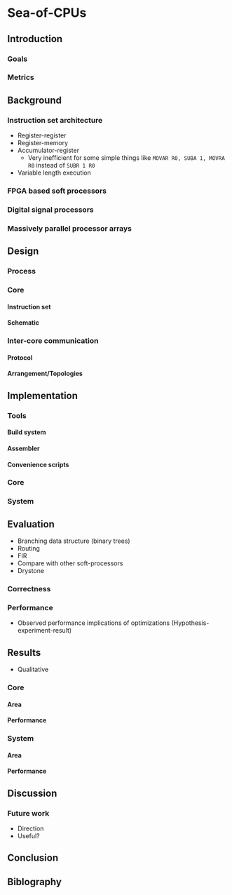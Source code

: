 
# Sea-of-CPUs

## Introduction

### Goals

### Metrics


## Background

### Instruction set architecture

- Register-register
- Register-memory
- Accumulator-register
    - Very inefficient for some simple things like `MOVAR R0, SUBA 1, MOVRA R0` instead of `SUBR 1 R0`
- Variable length execution

### FPGA based soft processors

### Digital signal processors

### Massively parallel processor arrays


## Design

### Process

### Core

#### Instruction set

#### Schematic


### Inter-core communication

#### Protocol

#### Arrangement/Topologies


## Implementation

### Tools

#### Build system

#### Assembler

#### Convenience scripts


### Core

### System


## Evaluation

- Branching data structure (binary trees)
- Routing
- FIR
- Compare with other soft-processors
- Drystone

### Correctness

### Performance

- Observed performance implications of optimizations (Hypothesis-experiment-result)


## Results

- Qualitative

### Core

#### Area

#### Performance


### System

#### Area

#### Performance


## Discussion

### Future work

- Direction
- Useful?

## Conclusion


## Biblography
